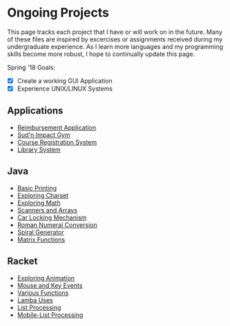 # Ongoing Projects
This page tracks each project that I have or will work on in the future. Many of these files are inspired
by excercises or assignments received during my undergraduate experience. As I learn more languages and my programming
skills become more robust, I hope to continually update this page. 

Spring '18 Goals:
- [x] Create a working GUI Application
- [x] Experience UNIX/LINUX Systems
## Applications
- [Reimbursement Application](https://github.com/sbarrido/reimbursement)
- [Sud'n Impact Gym](https://github.com/sbarrido/sudden_gym)
- [Course Registration System](https://github.com/sbarrido/CourseApp.git)
- [Library System](https://github.com/sbarrido/LibraryApp)
## Java 
- [Basic Printing](projects/basicPrinting.md)
- [Exploring Charset](projects/charsetPrinting.md)
- [Exploring Math](projects/functions.md)
- [Scanners and Arrays](projects/scannersArray.md)
- [Car Locking Mechanism](projects/lockMech.md)
- [Roman Numeral Conversion](projects/romanConv.md)
- [Spiral Generator](projects/spiralGen.md)
- [Matrix Functions](projects/matrix.md)

## Racket
- [Exploring Animation](projects/racketAnimate.md)
- [Mouse and Key Events](projects/racketEvent.md)
- [Various Functions](projects/racketFunctions.md)
- [Lamba Uses](projects/racketLambda.md)
- [List Processing](projects/racketList.md)
- [Mobile-List Processing](projects/racketMobile.md)
